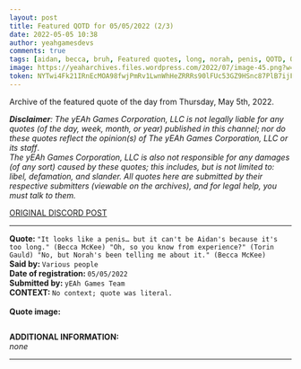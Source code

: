 ```yaml
---
layout: post
title: Featured QOTD for 05/05/2022 (2/3)
date: 2022-05-05 10:38
author: yeahgamesdevs
comments: true
tags: [aidan, becca, bruh, Featured quotes, long, norah, penis, QOTD, Quotes, torin]
image: https://yeaharchives.files.wordpress.com/2022/07/image-45.png?w=508
token: NYTwi4Fk21IRnEcMOA98fwjPmRv1LwnWhHeZRRRs90lFUc53GZ9HSnc87PlB7ijFOR2TCzEHVv2PsCphvyiLVQeEVenC93SzJCziprW5a47LsEzJnXvRFUqjTPWlDW90QpKPoSvPYA01
---
```

<!-- wp:paragraph -->
<p>Archive of the featured quote of the day from Thursday, May 5th, 2022. </p>
<!-- /wp:paragraph -->

<!-- wp:paragraph -->
<p><em><strong>Disclaimer</strong>: The yEAh Games Corporation, LLC is not legally liable for any quotes (of the day, week, month, or year) published in this channel; nor do these quotes reflect the opinion(s) of The yEAh Games Corporation, LLC or its staff</em>.<br><em>The yEAh Games Corporation, LLC is also not responsible for any damages (of any sort) caused by these quotes; this includes, but is not limited to: libel, defamation, and slander. All quotes here are submitted by their respective submitters (viewable on the archives), and for legal help, you must talk to them.</em><br><a href="https://cdn.discordapp.com/attachments/958100064079839303/964566123628609628/unknown.png"></a></p>
<!-- /wp:paragraph -->

<!-- wp:buttons {"layout":{"type":"flex","justifyContent":"left"}} -->
<div class="wp-block-buttons"><!-- wp:button {"textColor":"vivid-cyan-blue","align":"center","style":{"border":{"radius":"18px"}},"className":"is-style-fill"} -->
<div class="wp-block-button aligncenter is-style-fill"><a class="wp-block-button__link has-vivid-cyan-blue-color has-text-color wp-element-button" href="https://discord.com/channels/887052880782176266/958100064079839303/971879041823031356" style="border-radius:18px;">ORIGINAL DISCORD POST</a></div>
<!-- /wp:button --></div>
<!-- /wp:buttons -->

<!-- wp:separator {"align":"center","className":"is-style-wide"} -->
<hr class="wp-block-separator aligncenter has-alpha-channel-opacity is-style-wide" />
<!-- /wp:separator -->

<!-- wp:paragraph -->
<p><strong>Quote: </strong><code>"It looks like a penis… but it can't be Aidan's because it's too long." (Becca McKee) "Oh, so you know from experience?" (Torin Gauld) "No, but Norah's been telling me about it." (Becca McKee)</code><br><strong>Said by: </strong><code>Various people</code><br><strong>Date of registration: </strong><code>05/05/2022</code> <br><strong>Submitted by: </strong><code>yEAh Games Team</code><br><strong>CONTEXT: </strong><code>No context; quote was literal.<br></code><br><strong>Quote image:</strong></p>
<!-- /wp:paragraph -->

<!-- wp:image {"id":866,"sizeSlug":"large","linkDestination":"none"} -->
<figure class="wp-block-image size-large"><img src="https://yeaharchives.files.wordpress.com/2022/07/image-45.png?w=508" alt="" class="wp-image-866" /></figure>
<!-- /wp:image -->

<!-- wp:paragraph -->
<p><strong>ADDITIONAL INFORMATION:</strong><br><em>none</em></p>
<!-- /wp:paragraph -->

<!-- wp:separator {"className":"is-style-wide"} -->
<hr class="wp-block-separator has-alpha-channel-opacity is-style-wide" />
<!-- /wp:separator -->
